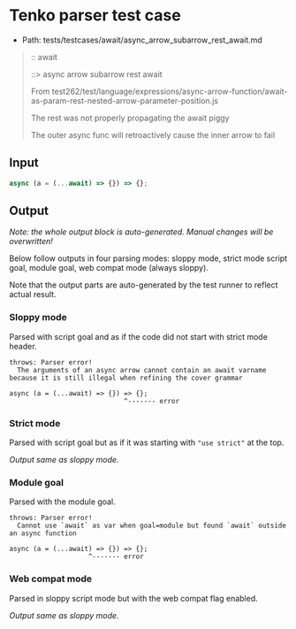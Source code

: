 # Tenko parser test case

- Path: tests/testcases/await/async_arrow_subarrow_rest_await.md

> :: await
>
> ::> async arrow subarrow rest await
>
> From test262/test/language/expressions/async-arrow-function/await-as-param-rest-nested-arrow-parameter-position.js
>
> The rest was not properly propagating the await piggy
>
> The outer async func will retroactively cause the inner arrow to fail

## Input

`````js
async (a = (...await) => {}) => {};
`````

## Output

_Note: the whole output block is auto-generated. Manual changes will be overwritten!_

Below follow outputs in four parsing modes: sloppy mode, strict mode script goal, module goal, web compat mode (always sloppy).

Note that the output parts are auto-generated by the test runner to reflect actual result.

### Sloppy mode

Parsed with script goal and as if the code did not start with strict mode header.

`````
throws: Parser error!
  The arguments of an async arrow cannot contain an await varname because it is still illegal when refining the cover grammar

async (a = (...await) => {}) => {};
                             ^------- error
`````

### Strict mode

Parsed with script goal but as if it was starting with `"use strict"` at the top.

_Output same as sloppy mode._

### Module goal

Parsed with the module goal.

`````
throws: Parser error!
  Cannot use `await` as var when goal=module but found `await` outside an async function

async (a = (...await) => {}) => {};
                    ^------- error
`````


### Web compat mode

Parsed in sloppy script mode but with the web compat flag enabled.

_Output same as sloppy mode._
